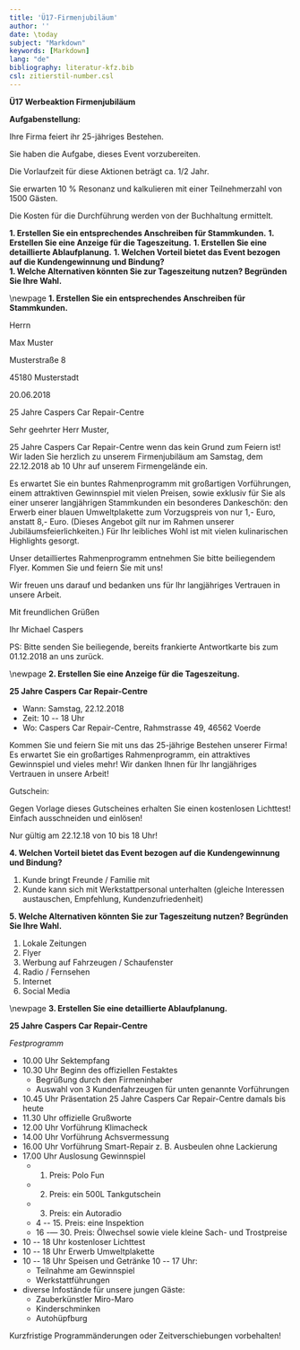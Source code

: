 ```yaml
---
title: 'Ü17-Firmenjubiläum'
author: ''
date: \today
subject: "Markdown"
keywords: [Markdown]
lang: "de"
bibliography: literatur-kfz.bib 
csl: zitierstil-number.csl
---
```

<!-----------------------------+
ju 6-6-22 
+------------------------------>

**Ü17 Werbeaktion Firmenjubiläum**

**Aufgabenstellung:**

Ihre Firma feiert ihr 25-jähriges Bestehen. 

Sie haben die Aufgabe, dieses Event vorzubereiten. 

Die Vorlaufzeit für diese Aktionen beträgt ca. 1/2 Jahr.  

Sie erwarten 10 \% Resonanz und kalkulieren mit einer Teilnehmerzahl von 1500 Gästen. 
 
Die Kosten für die Durchführung werden von der Buchhaltung ermittelt. 
 
**1. Erstellen Sie ein entsprechendes Anschreiben für Stammkunden.**
**1. Erstellen Sie eine Anzeige für die Tageszeitung.** 
**1. Erstellen Sie eine detaillierte Ablaufplanung.** 
**1. Welchen Vorteil bietet das Event bezogen auf die Kundengewinnung und Bindung?**  
**1. Welche Alternativen könnten Sie zur Tageszeitung nutzen? Begründen Sie Ihre Wahl.** 

\newpage
**1. Erstellen Sie ein entsprechendes Anschreiben für Stammkunden.**

Herrn 

Max Muster 

Musterstraße 8 

45180 Musterstadt 
 
20.06.2018 
 
25 Jahre Caspers Car Repair-Centre 
 
Sehr geehrter Herr Muster, 

25 Jahre Caspers Car Repair-Centre wenn das kein Grund zum Feiern ist! 
Wir laden Sie herzlich zu unserem Firmenjubiläum am Samstag, dem 22.12.2018 ab 10 Uhr auf unserem Firmengelände ein. 

Es erwartet Sie ein buntes Rahmenprogramm mit großartigen Vorführungen, einem attraktiven Gewinnspiel mit vielen Preisen, sowie exklusiv für Sie als einer unserer langjährigen Stammkunden ein besonderes Dankeschön: den Erwerb einer blauen Umweltplakette zum Vorzugspreis von nur 1,- Euro, anstatt 8,- Euro.  (Dieses Angebot gilt nur im Rahmen unserer Jubiläumsfeierlichkeiten.) 
Für Ihr leibliches Wohl ist mit vielen kulinarischen Highlights gesorgt. 

Unser detailliertes Rahmenprogramm entnehmen Sie bitte beiliegendem Flyer. 
Kommen Sie und feiern Sie mit uns!

Wir freuen uns darauf und bedanken uns für Ihr langjähriges Vertrauen in unsere Arbeit. 
 
Mit freundlichen Grüßen 

Ihr Michael Caspers 
 
PS: Bitte senden Sie beiliegende, bereits frankierte Antwortkarte bis zum 01.12.2018 an uns zurück. 


\newpage
**2. Erstellen Sie eine Anzeige für die Tageszeitung.**

**25 Jahre Caspers Car Repair-Centre** 
 
- Wann: Samstag, 22.12.2018 
- Zeit: 10 -- 18 Uhr
- Wo: Caspers Car Repair-Centre, Rahmstrasse 49, 46562 Voerde 
 
Kommen Sie und feiern Sie mit uns das 25-jährige Bestehen unserer Firma! 
Es erwartet Sie ein großartiges Rahmenprogramm, ein attraktives Gewinnspiel und vieles mehr! 
Wir danken Ihnen für Ihr langjähriges Vertrauen in unsere Arbeit! 

Gutschein: 

Gegen Vorlage dieses Gutscheines erhalten Sie einen kostenlosen Lichttest! 
Einfach ausschneiden und einlösen! 

Nur gültig am 22.12.18 von 10 bis 18 Uhr! 

**4. Welchen Vorteil bietet das Event bezogen auf die Kundengewinnung und Bindung?** 

1. Kunde bringt Freunde / Familie mit 
1. Kunde kann sich mit Werkstattpersonal unterhalten (gleiche Interessen austauschen, Empfehlung, Kundenzufriedenheit)

**5. Welche Alternativen könnten Sie zur Tageszeitung nutzen? Begründen Sie Ihre Wahl.** 

1. Lokale Zeitungen 
1. Flyer 
1. Werbung auf Fahrzeugen / Schaufenster
1. Radio / Fernsehen 
1. Internet 
1. Social Media

\newpage
**3. Erstellen Sie eine detaillierte Ablaufplanung.**       
     
**25 Jahre Caspers Car Repair-Centre** 

*Festprogramm* 

- 10.00 Uhr Sektempfang 
- 10.30 Uhr Beginn des offiziellen Festaktes 
  - Begrüßung durch den Firmeninhaber 
  - Auswahl von 3 Kundenfahrzeugen für unten genannte Vorführungen 
- 10.45 Uhr Präsentation 25 Jahre Caspers Car Repair-Centre damals bis heute 
- 11.30 Uhr offizielle Grußworte 
- 12.00 Uhr Vorführung Klimacheck 
- 14.00 Uhr Vorführung Achsvermessung 
- 16.00 Uhr Vorführung Smart-Repair z. B. Ausbeulen ohne Lackierung 
- 17.00 Uhr Auslosung Gewinnspiel 
  - 1. Preis: Polo Fun 
  - 2. Preis: ein 500L Tankgutschein 
  - 3. Preis: ein Autoradio 
  - 4 -- 15. Preis: eine Inspektion 
  - 16 -— 30. Preis: Ölwechsel sowie viele kleine Sach- und Trostpreise 
- 10 -- 18 Uhr kostenloser Lichttest 
- 10 -- 18 Uhr Erwerb Umweltplakette 
- 10 -- 18 Uhr Speisen und Getränke 10 -- 17 Uhr: 
  - Teilnahme am Gewinnspiel 
  - Werkstattführungen 
- diverse Infostände für unsere jungen Gäste: 
  - Zauberkünstler Miro-Maro 
  - Kinderschminken 
  - Autohüpfburg 

Kurzfristige Programmänderungen oder Zeitverschiebungen vorbehalten! 

